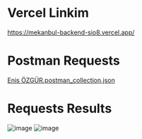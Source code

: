 # Vercel Linkim
https://mekanbul-backend-sio8.vercel.app/

# Postman Requests
[Enis ÖZGÜR.postman_collection.json](https://github.com/user-attachments/files/18219390/Enis.OZGUR.postman_collection.json)

# Requests Results
![image](https://github.com/user-attachments/assets/c4095cc3-b74e-43c7-ad5e-faad86bb772a)
![image](https://github.com/user-attachments/assets/89ac9a79-67ce-4759-a1ed-581dd70efe49)

